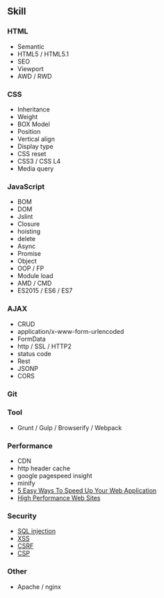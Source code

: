 ## Skill

### HTML

* Semantic
* HTML5 / HTML5.1
* SEO
* Viewport
* AWD / RWD

### CSS

* Inheritance
* Weight
* BOX Model
* Position
* Vertical align
* Display type
* CSS reset
* CSS3 / CSS L4
* Media query

### JavaScript

* BOM
* DOM
* Jslint
* Closure
* hoisting
* delete
* Async
* Promise
* Object
* OOP / FP
* Module load
* AMD / CMD
* ES2015 / ES6 / ES7

### AJAX

* CRUD
* application/x-www-form-urlencoded
* FormData
* http / SSL / HTTP2
* status code
* Rest
* JSONP
* CORS

### Git

### Tool

* Grunt / Gulp / Browserify / Webpack

### Performance

* CDN
* http header cache
* google pagespeed insight
* minify
* [5 Easy Ways To Speed Up Your Web Application](https://docs.google.com/presentation/d/1mtuT4pdgaAoqHYOhdq7cKxMhPZsl4Euusual1anIzuo/edit?usp=sharing)
* [High Performance Web Sites](http://www.it-ebooks.info/book/258/)

### Security

* [SQL injection](http://zh.wikipedia.org/wiki/SQL%E8%B3%87%E6%96%99%E9%9A%B1%E7%A2%BC%E6%94%BB%E6%93%8A)
* [XSS](http://zh.wikipedia.org/wiki/%E8%B7%A8%E7%B6%B2%E7%AB%99%E6%8C%87%E4%BB%A4%E7%A2%BC)
* [CSRF](http://zh.wikipedia.org/wiki/%E8%B7%A8%E7%AB%99%E8%AF%B7%E6%B1%82%E4%BC%AA%E9%80%A0)
* [CSP](https://developer.mozilla.org/en-US/docs/Web/HTTP/CSP)

### Other

* Apache / nginx
